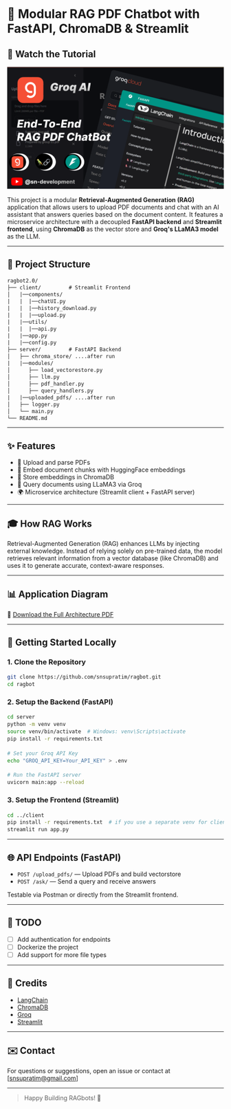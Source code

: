 # 🧠 Modular RAG PDF Chatbot with FastAPI, ChromaDB & Streamlit

## 🎥 Watch the Tutorial

[![Watch the video](assets/ragbot2.0.png)](https://youtu.be/TxtK6NUUklQ)

This project is a modular **Retrieval-Augmented Generation (RAG)** application that allows users to upload PDF documents and chat with an AI assistant that answers queries based on the document content. It features a microservice architecture with a decoupled **FastAPI backend** and **Streamlit frontend**, using **ChromaDB** as the vector store and **Groq's LLaMA3 model** as the LLM.

---

## 📂 Project Structure

```
ragbot2.0/
├── client/         # Streamlit Frontend
│   |──components/
|   |  |──chatUI.py
|   |  |──history_download.py
|   |  |──upload.py
|   |──utils/
|   |  |──api.py
|   |──app.py
|   |──config.py
├── server/         # FastAPI Backend
│   ├── chroma_store/ ....after run
|   |──modules/
│      ├── load_vectorestore.py
│      ├── llm.py
│      ├── pdf_handler.py
│      ├── query_handlers.py
|   |──uploaded_pdfs/ ....after run
│   ├── logger.py
│   └── main.py
└── README.md
```

---

## ✨ Features

- 📄 Upload and parse PDFs
- 🧠 Embed document chunks with HuggingFace embeddings
- 💂️ Store embeddings in ChromaDB
- 💬 Query documents using LLaMA3 via Groq
- 🌍 Microservice architecture (Streamlit client + FastAPI server)

---

## 🎓 How RAG Works

Retrieval-Augmented Generation (RAG) enhances LLMs by injecting external knowledge. Instead of relying solely on pre-trained data, the model retrieves relevant information from a vector database (like ChromaDB) and uses it to generate accurate, context-aware responses.

---

## 📊 Application Diagram

📄 [Download the Full Architecture PDF](assets/ragbot2.0.pdf)

---

## 🚀 Getting Started Locally

### 1. Clone the Repository

```bash
git clone https://github.com/snsupratim/ragbot.git
cd ragbot
```

### 2. Setup the Backend (FastAPI)

```bash
cd server
python -m venv venv
source venv/bin/activate  # Windows: venv\Scripts\activate
pip install -r requirements.txt

# Set your Groq API Key
echo "GROQ_API_KEY=Your_API_KEY" > .env

# Run the FastAPI server
uvicorn main:app --reload
```

### 3. Setup the Frontend (Streamlit)

```bash
cd ../client
pip install -r requirements.txt  # if you use a separate venv for client
streamlit run app.py
```

---

## 🌐 API Endpoints (FastAPI)

- `POST /upload_pdfs/` — Upload PDFs and build vectorstore
- `POST /ask/` — Send a query and receive answers

Testable via Postman or directly from the Streamlit frontend.

---

## 🚧 TODO

- [ ] Add authentication for endpoints
- [ ] Dockerize the project
- [ ] Add support for more file types

---

## 🌟 Credits

- [LangChain](https://www.langchain.com/)
- [ChromaDB](https://www.trychroma.com/)
- [Groq](https://groq.com/)
- [Streamlit](https://streamlit.io/)

---

## ✉️ Contact

For questions or suggestions, open an issue or contact at [snsupratim@gmail.com]

---

> Happy Building RAGbots! 🚀
